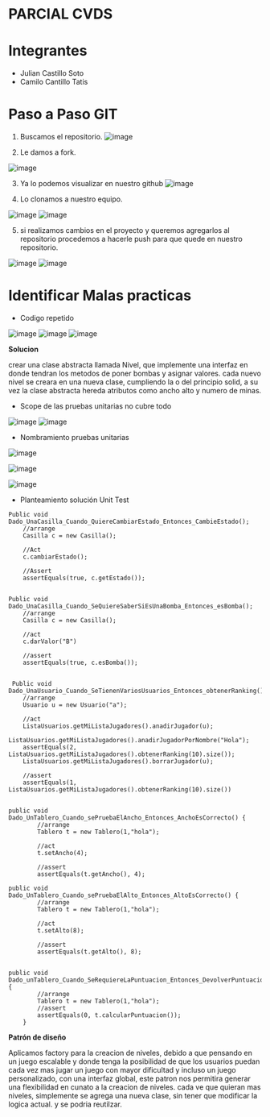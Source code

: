
# PARCIAL CVDS

Integrantes
=
- Julian Castillo Soto
- Camilo Cantillo Tatis

Paso a Paso GIT
=
1. Buscamos el repositorio.
![image](https://user-images.githubusercontent.com/108955358/190648367-274f8bd7-47f0-43e9-af74-992d8dab7409.png)

2. Le damos a fork.

![image](https://user-images.githubusercontent.com/108955358/190648938-e6d736e4-8294-48a9-afab-731902144588.png)

3. Ya lo podemos visualizar en nuestro github
![image](https://user-images.githubusercontent.com/108955358/190649066-c184a972-0a2a-4f23-8147-ce7ec5caefb9.png)

4. Lo clonamos a nuestro equipo.

![image](https://user-images.githubusercontent.com/108955358/190649509-f01a0cc4-4c28-43e3-a08a-40cb625a3e45.png)
![image](https://user-images.githubusercontent.com/108955358/190649778-d5ebd306-1243-4ebf-9597-a10b232abd21.png)

5. si realizamos cambios en el proyecto y queremos agregarlos al repositorio procedemos a hacerle push para que quede en nuestro repositorio.

![image](https://user-images.githubusercontent.com/108955358/190651605-958ed4c9-d969-4bf3-9ffa-6b0718b82736.png)
![image](https://user-images.githubusercontent.com/108955358/190651677-d0000590-fd4e-497a-b272-31f3925bc54f.png)

Identificar Malas practicas
=

- Codigo repetido

![image](https://user-images.githubusercontent.com/108955358/190653241-d52d697d-8a46-4240-bc24-4ddd57af6ffa.png)
![image](https://user-images.githubusercontent.com/108955358/190653447-95ae70d2-7db2-44e0-be46-2d0736594c0a.png)
![image](https://user-images.githubusercontent.com/108955358/190653533-9d5ae205-4025-437b-be48-90916ec5f120.png)

**Solucion**

crear una clase abstracta llamada Nivel, que implemente una interfaz en donde tendran los metodos de poner bombas y asignar valores.
cada nuevo nivel se creara en una nueva clase, cumpliendo la o del principio solid, a su vez la clase abstracta hereda atributos como ancho alto y numero de minas.


- Scope de las pruebas unitarias no cubre todo

![image](https://user-images.githubusercontent.com/108955358/190837877-5c3e57a9-12d3-47b1-ba3b-b093ec732a4d.png)
![image](https://user-images.githubusercontent.com/108955358/190837900-5eb6d4a4-3d1f-4135-a99f-3d88b3af16e9.png)



- Nombramiento pruebas unitarias

![image](https://user-images.githubusercontent.com/108955358/190654555-66a7881e-c282-4cdf-823d-225b39ce2e04.png)

![image](https://user-images.githubusercontent.com/108955358/190654608-accc5c45-bd4b-4b45-bf37-0bc64879538f.png)

![image](https://user-images.githubusercontent.com/108955358/190654749-1c614d4b-c7fd-4095-8d62-a2717791e43c.png)



- Planteamiento solución Unit Test

```
Public void Dado_UnaCasilla_Cuando_QuiereCambiarEstado_Entonces_CambieEstado();
    //arrange
    Casilla c = new Casilla();
    
    //Act
    c.cambiarEstado();
    
    //Assert
    assertEquals(true, c.getEstado());
  
  
Public void Dado_UnaCasilla_Cuando_SeQuiereSaberSiEsUnaBomba_Entonces_esBomba();
    //arrange
    Casilla c = new Casilla();
    
    //act
    c.darValor("B")
    
    //assert
    assertEquals(true, c.esBomba());
    
    
 Public void Dado_UnaUsuario_Cuando_SeTienenVariosUsuarios_Entonces_obtenerRanking();
    //arrange
    Usuario u = new Usuario("a");
    
    //act
    ListaUsuarios.getMiListaJugadores().anadirJugador(u);
    ListaUsuarios.getMiListaJugadores().anadirJugadorPorNombre("Hola");
    assertEquals(2, ListaUsuarios.getMiListaJugadores().obtenerRanking(10).size());
    ListaUsuarios.getMiListaJugadores().borrarJugador(u);
    
    //assert
    assertEquals(1, ListaUsuarios.getMiListaJugadores().obtenerRanking(10).size())
    
    
public void Dado_UnTablero_Cuando_sePruebaElAncho_Entonces_AnchoEsCorrecto() {
        //arrange
		Tablero t = new Tablero(1,"hola");
        
        //act
		t.setAncho(4);
        
        //assert
		assertEquals(t.getAncho(), 4);
        
public void Dado_UnTablero_Cuando_sePruebaElAlto_Entonces_AltoEsCorrecto() {
        //arrange
		Tablero t = new Tablero(1,"hola");
        
        //act
		t.setAlto(8);
        
        //assert
		assertEquals(t.getAlto(), 8);
        
        
public void Dado_unTablero_Cuando_SeRequiereLaPuntuacion_Entonces_DevolverPuntuacion() {
        //arrange
		Tablero t = new Tablero(1,"hola");
        //assert
		assertEquals(0, t.calcularPuntuacion());
	}
```
**Patrón de diseño**

Aplicamos factory para la creacion de niveles, debido a que pensando en un juego escalable y donde tenga la posibilidad de que los usuarios puedan cada vez mas jugar un juego con mayor dificultad y incluso un juego personalizado, con una interfaz global, este patron nos permitira generar una flexibilidad en cunato a la creacion de niveles. cada ve que quieran  mas niveles, simplemente se agrega una nueva clase, sin tener que modificar la logica actual. y se podria reutilzar.

